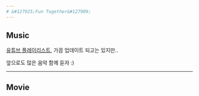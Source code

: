 ```yaml
---
# &#127925;Fun Together&#127909;
---
```

## Music

[유튜브 플레이리스트](https://youtube.com/playlist?list=PL0uBPyMURsH5lRJt9u5ShHHf7jg0w3cIC), 가끔 업데이트 되고는 있지만..

앞으로도 많은 음악 함께 듣자 :)

---
## Movie
